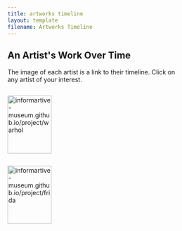 ```yaml
---
title: artworks timeline
layout: template
filename: Artworks Timeline
---
```





<html>
<body>
<style>
* {
  box-sizing: border-box;
}

.column {
  float: left;
  width: 33.33%;
  padding: 5px;
}

/* Clearfix (clear floats) */
.row::after {
  content: "";
  clear: both;
  display: table;
}
</style>
</head>
<body>

<h2>An Artist's Work Over Time</h2>

<p>The image of each artist is a link to their timeline. Click on any artist of your interest.</p>

<div class="row">
  <div class="column">
    <p><a href="https://informartive-museum.github.io/project/warhol"><img src = "https://4683oj4f91va37g8dg1g1myv-wpengine.netdna-ssl.com/wp-    content/uploads/2016/12/1998-1-2890_pub_01-Web-Ready-475px-longest-edge-Check-Copyright-Before-Using-on-Web.jpg" alt="informartive-museum.github.io/project/warhol" width="100" height="132">
    </a></p>
    </div>
  <div class="column">
    <p><a href="https://informartive-museum.github.io/project/frida">
<img src = "https://www.lewisginter.org/wp-content/uploads/2019/08/04-Frida-in-Rocking-Chair-credit-Nikolas-Muray.jpg" alt="informartive-museum.github.io/project/frida" width="100" height="132">
    </a></p>
   </div>
</div>




</body>
</html>
